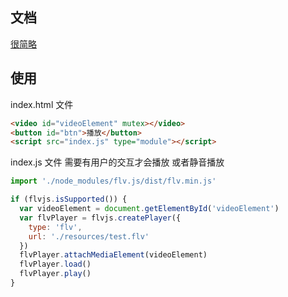 ## 文档

[很简略](http://bilibili.github.io/flv.js/)

## 使用

index.html 文件

```html
<video id="videoElement" mutex></video>
<button id="btn">播放</button>
<script src="index.js" type="module"></script>
```

index.js 文件
需要有用户的交互才会播放
或者静音播放

```js
import './node_modules/flv.js/dist/flv.min.js'

if (flvjs.isSupported()) {
  var videoElement = document.getElementById('videoElement')
  var flvPlayer = flvjs.createPlayer({
    type: 'flv',
    url: './resources/test.flv'
  })
  flvPlayer.attachMediaElement(videoElement)
  flvPlayer.load()
  flvPlayer.play()
}
```